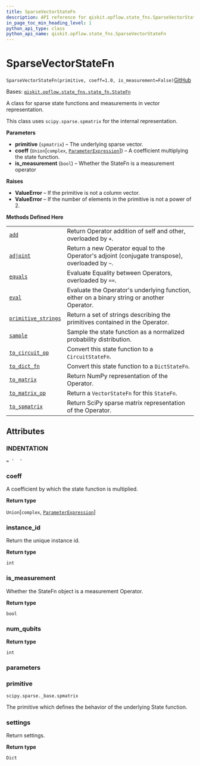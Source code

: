 ```yaml
---
title: SparseVectorStateFn
description: API reference for qiskit.opflow.state_fns.SparseVectorStateFn
in_page_toc_min_heading_level: 1
python_api_type: class
python_api_name: qiskit.opflow.state_fns.SparseVectorStateFn
---
```


# SparseVectorStateFn

<span id="qiskit.opflow.state_fns.SparseVectorStateFn" />

`SparseVectorStateFn(primitive, coeff=1.0, is_measurement=False)`[GitHub](https://github.com/qiskit/qiskit/tree/stable/0.23/qiskit/opflow/state_fns/sparse_vector_state_fn.py "view source code")

Bases: [`qiskit.opflow.state_fns.state_fn.StateFn`](qiskit.opflow.state_fns.StateFn "qiskit.opflow.state_fns.state_fn.StateFn")

A class for sparse state functions and measurements in vector representation.

This class uses `scipy.sparse.spmatrix` for the internal representation.

**Parameters**

*   **primitive** (`spmatrix`) – The underlying sparse vector.
*   **coeff** (`Union`\[`complex`, [`ParameterExpression`](qiskit.circuit.ParameterExpression "qiskit.circuit.parameterexpression.ParameterExpression")]) – A coefficient multiplying the state function.
*   **is\_measurement** (`bool`) – Whether the StateFn is a measurement operator

**Raises**

*   **ValueError** – If the primitive is not a column vector.
*   **ValueError** – If the number of elements in the primitive is not a power of 2.

**Methods Defined Here**

|                                                                                                                                                      |                                                                                                 |
| ---------------------------------------------------------------------------------------------------------------------------------------------------- | ----------------------------------------------------------------------------------------------- |
| [`add`](qiskit.opflow.state_fns.SparseVectorStateFn#add "qiskit.opflow.state_fns.SparseVectorStateFn.add")                                           | Return Operator addition of self and other, overloaded by `+`.                                  |
| [`adjoint`](qiskit.opflow.state_fns.SparseVectorStateFn#adjoint "qiskit.opflow.state_fns.SparseVectorStateFn.adjoint")                               | Return a new Operator equal to the Operator's adjoint (conjugate transpose), overloaded by `~`. |
| [`equals`](qiskit.opflow.state_fns.SparseVectorStateFn#equals "qiskit.opflow.state_fns.SparseVectorStateFn.equals")                                  | Evaluate Equality between Operators, overloaded by `==`.                                        |
| [`eval`](qiskit.opflow.state_fns.SparseVectorStateFn#eval "qiskit.opflow.state_fns.SparseVectorStateFn.eval")                                        | Evaluate the Operator's underlying function, either on a binary string or another Operator.     |
| [`primitive_strings`](qiskit.opflow.state_fns.SparseVectorStateFn#primitive_strings "qiskit.opflow.state_fns.SparseVectorStateFn.primitive_strings") | Return a set of strings describing the primitives contained in the Operator.                    |
| [`sample`](qiskit.opflow.state_fns.SparseVectorStateFn#sample "qiskit.opflow.state_fns.SparseVectorStateFn.sample")                                  | Sample the state function as a normalized probability distribution.                             |
| [`to_circuit_op`](qiskit.opflow.state_fns.SparseVectorStateFn#to_circuit_op "qiskit.opflow.state_fns.SparseVectorStateFn.to_circuit_op")             | Convert this state function to a `CircuitStateFn`.                                              |
| [`to_dict_fn`](qiskit.opflow.state_fns.SparseVectorStateFn#to_dict_fn "qiskit.opflow.state_fns.SparseVectorStateFn.to_dict_fn")                      | Convert this state function to a `DictStateFn`.                                                 |
| [`to_matrix`](qiskit.opflow.state_fns.SparseVectorStateFn#to_matrix "qiskit.opflow.state_fns.SparseVectorStateFn.to_matrix")                         | Return NumPy representation of the Operator.                                                    |
| [`to_matrix_op`](qiskit.opflow.state_fns.SparseVectorStateFn#to_matrix_op "qiskit.opflow.state_fns.SparseVectorStateFn.to_matrix_op")                | Return a `VectorStateFn` for this `StateFn`.                                                    |
| [`to_spmatrix`](qiskit.opflow.state_fns.SparseVectorStateFn#to_spmatrix "qiskit.opflow.state_fns.SparseVectorStateFn.to_spmatrix")                   | Return SciPy sparse matrix representation of the Operator.                                      |

## Attributes

<span id="qiskit.opflow.state_fns.SparseVectorStateFn.INDENTATION" />

### INDENTATION

`= '  '`

<span id="qiskit.opflow.state_fns.SparseVectorStateFn.coeff" />

### coeff

A coefficient by which the state function is multiplied.

**Return type**

`Union`\[`complex`, [`ParameterExpression`](qiskit.circuit.ParameterExpression "qiskit.circuit.parameterexpression.ParameterExpression")]

<span id="qiskit.opflow.state_fns.SparseVectorStateFn.instance_id" />

### instance\_id

Return the unique instance id.

**Return type**

`int`

<span id="qiskit.opflow.state_fns.SparseVectorStateFn.is_measurement" />

### is\_measurement

Whether the StateFn object is a measurement Operator.

**Return type**

`bool`

<span id="qiskit.opflow.state_fns.SparseVectorStateFn.num_qubits" />

### num\_qubits

**Return type**

`int`

<span id="qiskit.opflow.state_fns.SparseVectorStateFn.parameters" />

### parameters

<span id="qiskit.opflow.state_fns.SparseVectorStateFn.primitive" />

### primitive

`scipy.sparse._base.spmatrix`

The primitive which defines the behavior of the underlying State function.

<span id="qiskit.opflow.state_fns.SparseVectorStateFn.settings" />

### settings

Return settings.

**Return type**

`Dict`


